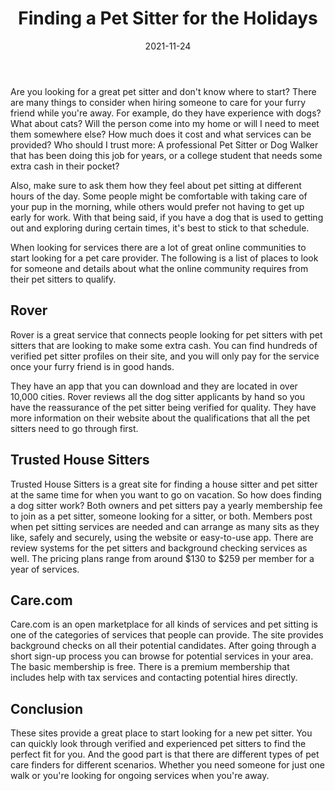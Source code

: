 ﻿---
title: "Finding a Pet Sitter for the Holidays"
date: "2021-11-24"
hero_image: "./pet-sitter.jpg"
hero_image_alt: "Pets Sitting in Semi-circle Around Pet Trainer"
hero_image_credit_text: "Matt Nelson"
hero_image_credit_link: "https://unsplash.com/@mnelson?utm_source=unsplash&utm_medium=referral&utm_content=creditCopyText"
---
  

Are you looking for a great pet sitter and don't know where to start? There are many things to consider when hiring someone to care for your furry friend while you're away. For example, do they have experience with dogs? What about cats? Will the person come into my home or will I need to meet them somewhere else? How much does it cost and what services can be provided? Who should I trust more: A professional Pet Sitter or Dog Walker that has been doing this job for years, or a college student that needs some extra cash in their pocket?

Also, make sure to ask them how they feel about pet sitting at different hours of the day. Some people might be comfortable with taking care of your pup in the morning, while others would prefer not having to get up early for work. With that being said, if you have a dog that is used to getting out and exploring during certain times, it's best to stick to that schedule.

When looking for services there are a lot of great online communities to start looking for a pet care provider. The following is a list of places to look for someone and details about what the online community requires from their pet sitters to qualify.

## Rover
Rover is a great service that connects people looking for pet sitters with pet sitters that are looking to make some extra cash. You can find hundreds of verified pet sitter profiles on their site, and you will only pay for the service once your furry friend is in good hands.

They have an app that you can download and they are located in over 10,000 cities. Rover reviews all the dog sitter applicants by hand so you have the reassurance of the pet sitter being verified for quality. They have more information on their website about the qualifications that all the pet sitters need to go through first.

## Trusted House Sitters
Trusted House Sitters is a great site for finding a house sitter and pet sitter at the same time for when you want to go on vacation. So how does finding a dog sitter work? Both owners and pet sitters pay a yearly membership fee to join as a pet sitter, someone looking for a sitter, or both. Members post when pet sitting services are needed and can arrange as many sits as they like, safely and securely, using the website or easy-to-use app. There are review systems for the pet sitters and background checking services as well. The pricing plans range from around $130 to $259 per member for a year of services. 

## Care.com
Care.com is an open marketplace for all kinds of services and pet sitting is one of the categories of services that people can provide. The site provides background checks on all their potential candidates. After going through a short sign-up process you can browse for potential services in your area. The basic membership is free. There is a premium membership that includes help with tax services and contacting potential hires directly.

## Conclusion
These sites provide a great place to start looking for a new pet sitter.  You can quickly look through verified and experienced pet sitters to find the perfect fit for you. And the good part is that there are different types of pet care finders for different scenarios. Whether you need someone for just one walk or you're looking for ongoing services when you're away.

